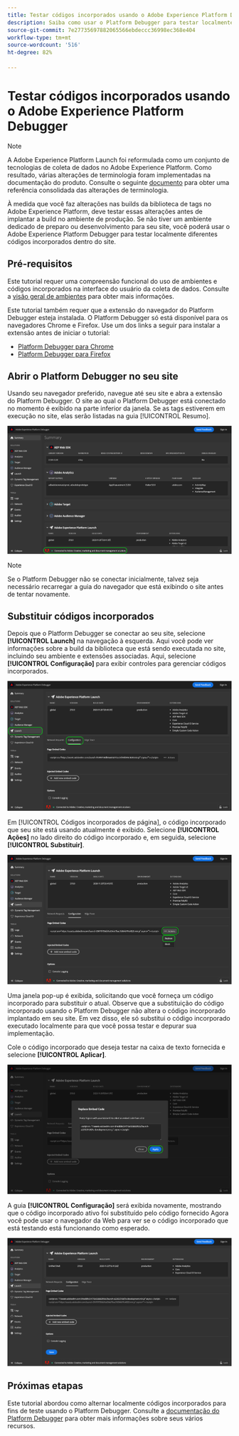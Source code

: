 ```yaml
---
title: Testar códigos incorporados usando o Adobe Experience Platform Debugger
description: Saiba como usar o Platform Debugger para testar localmente diferentes códigos incorporados para o Adobe Experience Platform em seu site.
source-git-commit: 7e27735697882065566ebdeccc36998ec368e404
workflow-type: tm+mt
source-wordcount: '516'
ht-degree: 82%

---
```


# Testar códigos incorporados usando o Adobe Experience Platform Debugger

>[!NOTE]
>
>A Adobe Experience Platform Launch foi reformulada como um conjunto de tecnologias de coleta de dados no Adobe Experience Platform. Como resultado, várias alterações de terminologia foram implementadas na documentação do produto. Consulte o seguinte [documento](../../term-updates.md) para obter uma referência consolidada das alterações de terminologia.

À medida que você faz alterações nas builds da biblioteca de tags no Adobe Experience Platform, deve testar essas alterações antes de implantar a build no ambiente de produção. Se não tiver um ambiente dedicado de preparo ou desenvolvimento para seu site, você poderá usar o Adobe Experience Platform Debugger para testar localmente diferentes códigos incorporados dentro do site.

## Pré-requisitos

Este tutorial requer uma compreensão funcional do uso de ambientes e códigos incorporados na interface do usuário da coleta de dados. Consulte a [visão geral de ambientes](./environments.md) para obter mais informações.

Este tutorial também requer que a extensão do navegador do Platform Debugger esteja instalada. O Platform Debugger só está disponível para os navegadores Chrome e Firefox. Use um dos links a seguir para instalar a extensão antes de iniciar o tutorial:

* [Platform Debugger para Chrome](https://chrome.google.com/webstore/detail/adobe-experience-platform/bfnnokhpnncpkdmbokanobigaccjkpob)
* [Platform Debugger para Firefox](https://addons.mozilla.org/pt-BR/firefox/addon/adobe-experience-platform-dbg/)

## Abrir o Platform Debugger no seu site

Usando seu navegador preferido, navegue até seu site e abra a extensão do Platform Debugger. O site ao qual o Platform Debugger está conectado no momento é exibido na parte inferior da janela. Se as tags estiverem em execução no site, elas serão listadas na guia [!UICONTROL Resumo].

![](./images/embed-code-testing/summary.png)

>[!NOTE]
>
>Se o Platform Debugger não se conectar inicialmente, talvez seja necessário recarregar a guia do navegador que está exibindo o site antes de tentar novamente.

## Substituir códigos incorporados

Depois que o Platform Debugger se conectar ao seu site, selecione **[!UICONTROL Launch]** na navegação à esquerda. Aqui você pode ver informações sobre a build da biblioteca que está sendo executada no site, incluindo seu ambiente e extensões associadas. Aqui, selecione **[!UICONTROL Configuração]** para exibir controles para gerenciar códigos incorporados.

![](./images/embed-code-testing/launch-tab.png)

Em [!UICONTROL Códigos incorporados de página], o código incorporado que seu site está usando atualmente é exibido. Selecione **[!UICONTROL Ações]** no lado direito do código incorporado e, em seguida, selecione **[!UICONTROL Substituir]**.

![](./images/embed-code-testing/replace.png)

Uma janela pop-up é exibida, solicitando que você forneça um código incorporado para substituir o atual. Observe que a substituição do código incorporado usando o Platform Debugger não altera o código incorporado implantado em seu site. Em vez disso, ele só substitui o código incorporado executado localmente para que você possa testar e depurar sua implementação.

Cole o código incorporado que deseja testar na caixa de texto fornecida e selecione **[!UICONTROL Aplicar]**.

![](./images/embed-code-testing/paste-code.png)

A guia **[!UICONTROL Configuração]** será exibida novamente, mostrando que o código incorporado ativo foi substituído pelo código fornecido Agora você pode usar o navegador da Web para ver se o código incorporado que está testando está funcionando como esperado.

![](./images/embed-code-testing/code-replaced.png)

## Próximas etapas

Este tutorial abordou como alternar localmente códigos incorporados para fins de teste usando o Platform Debugger. Consulte a [documentação do Platform Debugger](https://experienceleague.adobe.com/docs/debugger/using-v2/experience-cloud-debugger.html?lang=pt-BR) para obter mais informações sobre seus vários recursos.
